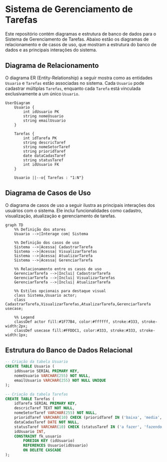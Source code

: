 # Sistema de Gerenciamento de Tarefas

Este repositório contém diagramas e estrutura de banco de dados para o Sistema de Gerenciamento de Tarefas. Abaixo estão os diagramas de relacionamento e de casos de uso, que mostram a estrutura do banco de dados e as principais interações do sistema.

## Diagrama de Relacionamento

O diagrama ER (Entity-Relationship) a seguir mostra como as entidades `Usuario` e `Tarefas` estão associadas no sistema. Cada `Usuario` pode cadastrar múltiplas `Tarefas`, enquanto cada `Tarefa` está vinculada exclusivamente a um único `Usuario`.

```mermaid
UserDiagram
    Usuario {
        int idUsuario PK
        string nomeUsuario
        string emailUsuario
    }
    
    Tarefas {
        int idTarefa PK
        string descricTaref
        string nomeSetorTaref
        string prioridTaref
        date dataCadasTaref
        string statusTaref
        int idUsuario FK
    }
    
    Usuario ||--o{ Tarefas : "1:N"}
```
## Diagrama de Casos de Uso
 O diagrama de casos de uso a seguir ilustra as principais interações dos usuários com o sistema. Ele inclui funcionalidades como cadastro, visualização, atualização e gerenciamento de tarefas.

```mermaid
graph TD
    %% Definição dos atores
    Usuario -->|Interage com| Sistema

    %% Definição dos casos de uso
    Sistema -->|Acessa| CadastrarTarefa
    Sistema -->|Acessa| VisualizarTarefas
    Sistema -->|Acessa| AtualizarTarefa
    Sistema -->|Acessa| GerenciarTarefa

    %% Relacionamento entre os casos de uso
    GerenciarTarefa -->|Inclui| CadastrarTarefa
    GerenciarTarefa -->|Inclui| VisualizarTarefas
    GerenciarTarefa -->|Inclui| AtualizarTarefa

    %% Estilos opcionais para destaque visual
    class Sistema,Usuario actor;
    class CadastrarTarefa,VisualizarTarefas,AtualizarTarefa,GerenciarTarefa usecase;

    %% Legend
    classDef actor fill:#1F77B4, color:#ffffff, stroke:#333, stroke-width:2px;
    classDef usecase fill:#FFDDC1, color:#333, stroke:#333, stroke-width:1px;

```
## Estrutura do Banco de Dados Relacional

```SQL
-- Criação da tabela Usuario
CREATE TABLE Usuario (
    idUsuario SERIAL PRIMARY KEY,
    nomeUsuario VARCHAR(255) NOT NULL,
    emailUsuario VARCHAR(255) NOT NULL UNIQUE
);

-- Criação da tabela Tarefas
CREATE TABLE Tarefas (
    idTarefa SERIAL PRIMARY KEY,
    descricTaref TEXT NOT NULL,
    nomeSetorTaref VARCHAR(255) NOT NULL,
    prioridTaref VARCHAR(10) CHECK (prioridTaref IN ('baixa', 'media', 'alta')) NOT NULL,
    dataCadasTaref DATE NOT NULL,
    statusTaref VARCHAR(10) CHECK (statusTaref IN ('a fazer', 'fazendo', 'pronto')) NOT NULL,
    idUsuario INT,
    CONSTRAINT fk_usuario
        FOREIGN KEY (idUsuario) 
        REFERENCES Usuario(idUsuario) 
        ON DELETE CASCADE
);

```